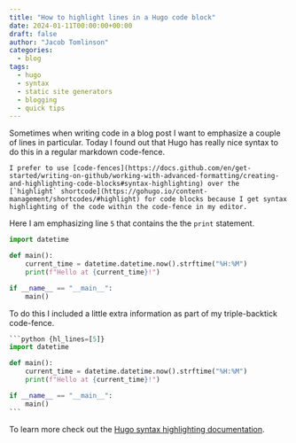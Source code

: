 ```yaml
---
title: "How to highlight lines in a Hugo code block"
date: 2024-01-11T00:00:00+00:00
draft: false
author: "Jacob Tomlinson"
categories:
  - blog
tags:
  - hugo
  - syntax
  - static site generators
  - blogging
  - quick tips
---
```


Sometimes when writing code in a blog post I want to emphasize a couple of lines in particular. Today I found out that Hugo has really nice syntax to do this in a regular markdown code-fence. 

```info
I prefer to use [code-fences](https://docs.github.com/en/get-started/writing-on-github/working-with-advanced-formatting/creating-and-highlighting-code-blocks#syntax-highlighting) over the [`highlight` shortcode](https://gohugo.io/content-management/shortcodes/#highlight) for code blocks because I get syntax highlighting of the code within the code-fence in my editor.
```

Here I am emphasizing line `5` that contains the the `print` statement.

```python {hl_lines=[5]}
import datetime

def main():
    current_time = datetime.datetime.now().strftime("%H:%M")
    print(f"Hello at {current_time}!")

if __name__ == "__main__":
    main()
```

To do this I included a little extra information as part of my triple-backtick code-fence.

````python {hl_lines=[1,10]}
```python {hl_lines=[5]}
import datetime

def main():
    current_time = datetime.datetime.now().strftime("%H:%M")
    print(f"Hello at {current_time}!")

if __name__ == "__main__":
    main()
```
````

To learn more check out the [Hugo syntax highlighting documentation](https://gohugo.io/content-management/syntax-highlighting/#highlighting-in-code-fences).
